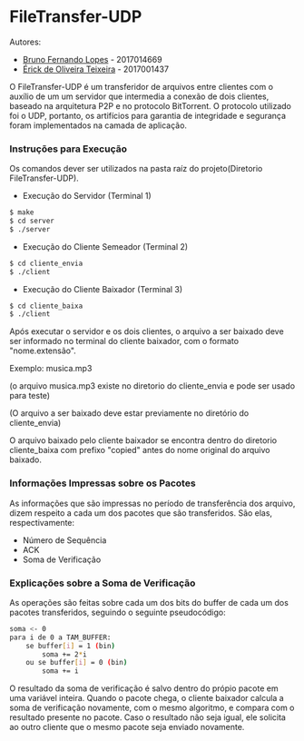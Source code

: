 # FileTransfer-UDP

Autores:
- [Bruno Fernando Lopes](https://github.com/Briuor/) - 2017014669
- [Érick de Oliveira Teixeira](https://github.com/ErickOliveiraT) - 2017001437

O FileTransfer-UDP é um transferidor de arquivos entre clientes com o auxílio de um um servidor que intermedia a conexão de dois clientes, baseado na arquitetura P2P e no protocolo BitTorrent.
O protocolo utilizado foi o UDP, portanto, os artifícios para garantia de integridade e segurança foram implementados na camada de aplicação.

### Instruções para Execução
Os comandos dever ser utilizados na pasta raíz do projeto(Diretorio FileTransfer-UDP).
- Execução do Servidor (Terminal 1)
```sh
$ make
$ cd server
$ ./server
```
- Execução do Cliente Semeador (Terminal 2)
```sh
$ cd cliente_envia
$ ./client
```
- Execução do Cliente Baixador (Terminal 3)
```sh
$ cd cliente_baixa
$ ./client
```

Após executar o servidor e os dois clientes, o arquivo a ser baixado deve ser informado no terminal do cliente baixador, com o formato "nome.extensão".

Exemplo: musica.mp3 

(o arquivo musica.mp3 existe no diretorio do cliente_envia e pode ser usado para teste)

(O arquivo a ser baixado deve estar previamente no diretório do cliente_envia)

O arquivo baixado pelo cliente baixador se encontra dentro do diretorio cliente_baixa com prefixo "copied" antes do nome original do arquivo baixado.

### Informações Impressas sobre os Pacotes

As informações que são impressas no período de transferência dos arquivo, dizem respeito a cada um dos pacotes que são transferidos. São elas, respectivamente:

- Número de Sequência
- ACK
- Soma de Verificação

### Explicações sobre a Soma de Verificação

As operações são feitas sobre cada um dos bits do buffer de cada um dos pacotes transferidos, seguindo o seguinte pseudocódigo:

```sh
soma <- 0
para i de 0 a TAM_BUFFER:
    se buffer[i] = 1 (bin)
        soma += 2*i
    ou se buffer[i] = 0 (bin)
        soma += i
```
O resultado da soma de verificação é salvo dentro do própio pacote em uma variável inteira. Quando o pacote chega, o cliente baixador calcula a soma de verificação novamente, com o mesmo algoritmo, e compara com o resultado presente no pacote.
Caso o resultado não seja igual, ele solicita ao outro cliente que o mesmo pacote seja enviado novamente.
